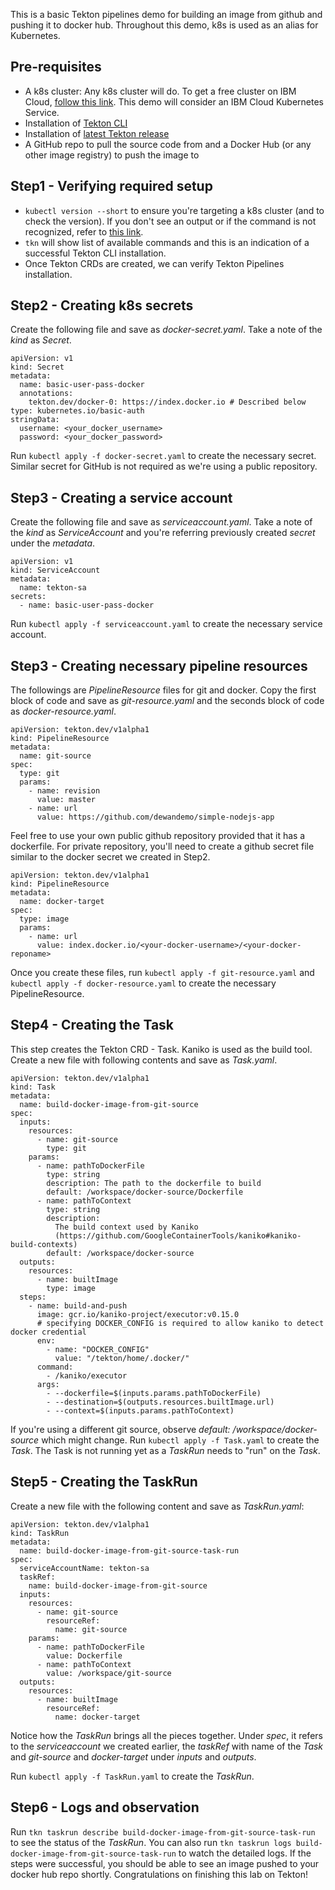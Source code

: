 This is a basic Tekton pipelines demo for building an image from github and pushing it to docker hub. Throughout this demo, k8s is used as an alias for Kubernetes.

## Pre-requisites

* A k8s cluster: Any k8s cluster will do. To get a free cluster on IBM Cloud, [follow this link](https://www.ibm.com/cloud/kubernetes-service). This demo will consider an IBM Cloud Kubernetes Service.
* Installation of [Tekton CLI](https://github.com/tektoncd/cli)
* Installation of [latest Tekton release](https://github.com/tektoncd/pipeline/blob/master/docs/install.md#installing-tekton-pipelines)
* A GitHub repo to pull the source code from and a Docker Hub (or any other image registry) to push the image to

## Step1 - Verifying required setup

* `kubectl version --short` to ensure you're targeting a k8s cluster (and to check the version). If you don't see an output or if the command is not recognized, refer to [this link](https://cloud.ibm.com/docs/containers?topic=containers-cs_cli_install#kubectl).
* `tkn` will show list of available commands and this is an indication of a successful Tekton CLI installation.
* Once Tekton CRDs are created, we can verify Tekton Pipelines installation.

## Step2 - Creating k8s secrets

Create the following file and save as _docker-secret.yaml_. Take a note of the _kind_ as _Secret_.
```
apiVersion: v1
kind: Secret
metadata:
  name: basic-user-pass-docker
  annotations:
    tekton.dev/docker-0: https://index.docker.io # Described below
type: kubernetes.io/basic-auth
stringData:
  username: <your_docker_username>
  password: <your_docker_password>
```
Run `kubectl apply -f docker-secret.yaml` to create the necessary secret. Similar secret for GitHub is not required as we're using a public repository.

## Step3 - Creating a service account

Create the following file and save as _serviceaccount.yaml_. Take a note of the _kind_ as _ServiceAccount_ and you're referring previously created _secret_ under the _metadata_.

```
apiVersion: v1
kind: ServiceAccount
metadata:
  name: tekton-sa
secrets:
  - name: basic-user-pass-docker
```

Run `kubectl apply -f serviceaccount.yaml` to create the necessary service account.

## Step3 - Creating necessary pipeline resources

The followings are _PipelineResource_ files for git and docker. Copy the first block of code and save as _git-resource.yaml_ and the seconds block of code as _docker-resource.yaml_.

```
apiVersion: tekton.dev/v1alpha1
kind: PipelineResource
metadata:
  name: git-source
spec:
  type: git
  params:
    - name: revision
      value: master
    - name: url
      value: https://github.com/dewandemo/simple-nodejs-app
```
Feel free to use your own public github repository provided that it has a dockerfile. For private repository, you'll need to create a github secret file similar to the docker secret we created in Step2.

```
apiVersion: tekton.dev/v1alpha1
kind: PipelineResource
metadata:
  name: docker-target
spec:
  type: image
  params:
    - name: url
      value: index.docker.io/<your-docker-username>/<your-docker-reponame>
```

Once you create these files, run `kubectl apply -f git-resource.yaml` and `kubectl apply -f docker-resource.yaml` to create the necessary PipelineResource.

## Step4 - Creating the Task

This step creates the Tekton CRD - Task. Kaniko is used as the build tool. Create a new file with following contents and save as _Task.yaml_.

```
apiVersion: tekton.dev/v1alpha1
kind: Task
metadata:
  name: build-docker-image-from-git-source
spec:
  inputs:
    resources:
      - name: git-source
        type: git
    params:
      - name: pathToDockerFile
        type: string
        description: The path to the dockerfile to build
        default: /workspace/docker-source/Dockerfile
      - name: pathToContext
        type: string
        description:
          The build context used by Kaniko
          (https://github.com/GoogleContainerTools/kaniko#kaniko-build-contexts)
        default: /workspace/docker-source
  outputs:
    resources:
      - name: builtImage
        type: image
  steps:
    - name: build-and-push
      image: gcr.io/kaniko-project/executor:v0.15.0
      # specifying DOCKER_CONFIG is required to allow kaniko to detect docker credential
      env:
        - name: "DOCKER_CONFIG"
          value: "/tekton/home/.docker/"
      command:
        - /kaniko/executor
      args:
        - --dockerfile=$(inputs.params.pathToDockerFile)
        - --destination=$(outputs.resources.builtImage.url)
        - --context=$(inputs.params.pathToContext)
```
If you're using a different git source, observe *default: /workspace/docker-source* which might change. Run `kubectl apply -f Task.yaml` to create the _Task_. The Task is not running yet as a _TaskRun_ needs to "run" on the _Task_.

## Step5 - Creating the TaskRun

Create a new file with the following content and save as _TaskRun.yaml_:

```
apiVersion: tekton.dev/v1alpha1
kind: TaskRun
metadata:
  name: build-docker-image-from-git-source-task-run
spec:
  serviceAccountName: tekton-sa
  taskRef:
    name: build-docker-image-from-git-source
  inputs:
    resources:
      - name: git-source
        resourceRef:
          name: git-source
    params:
      - name: pathToDockerFile
        value: Dockerfile
      - name: pathToContext
        value: /workspace/git-source
  outputs:
    resources:
      - name: builtImage
        resourceRef:
          name: docker-target
```

Notice how the _TaskRun_ brings all the pieces together. Under _spec_, it refers to the _serviceaccount_ we created earlier, the _taskRef_ with name of the _Task_ and _git-source_ and _docker-target_ under _inputs_ and _outputs_.

Run `kubectl apply -f TaskRun.yaml` to create the _TaskRun_.

## Step6 - Logs and observation

Run `tkn taskrun describe build-docker-image-from-git-source-task-run` to see the status of the _TaskRun_. You can also run `tkn taskrun logs build-docker-image-from-git-source-task-run` to watch the detailed logs. If the steps were successful, you should be able to see an image pushed to your docker hub repo shortly. Congratulations on finishing this lab on Tekton!
